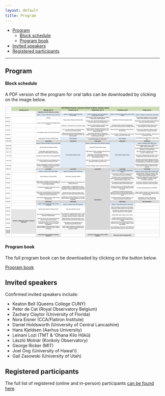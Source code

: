 ```yaml
---
layout: default
title: Program
---
```


- [Program](#program)
    - [Block schedule](#block-schedule)
    - [Program book](#program-book)
- [Invited speakers](#invited-speakers)
- [Registered participants](#registered-participants)

----

## Program

#### Block schedule

A PDF version of the program for oral talks can be downloaded by clicking on the image below.

[<img src="schedule.png">](TASC7-KASC14-Schedule-June30.pdf)

#### Program book

The full program book can be downloaded by clicking on the button below.

<a href="program.pdf" class="btn btn-secondary btn-lg" role="button">Program book</a>


## Invited speakers

Confirmed invited speakers include:

- Keaton Bell (Queens College CUNY)
- Peter de Cat (Royal Observatory Belgium)
- Zachary Claytor (University of Florida)
- Nora Eisner (CCA/Flatiron Institute)
- Daniel Holdsworth (University of Central Lancashire)
- Hans Kjeldsen (Aarhus University)
- Leinani Lozi (TMT & ʻOhana Kilo Hōkū)
- László Molnár (Konkoly Observatory)
- George Ricker (MIT)
- Joel Ong (University of Hawaiʻi)
- Gail Zasowski (University of Utah)

## Registered participants

The full list of registered (online and in-person) participants [can be found here](https://tasc.ifa.hawaii.edu/participants/).



<!-- The main categories (or tracks) of the different talks as well as their coloring can be adapted in the `_config.yml` file under `conference.talks.main_categories`. See also the [Talk Settings](https://github.com/DigitaleGesellschaft/jekyll-theme-conference/#talk-settings-main-categories) section of the theme's README file. -->
